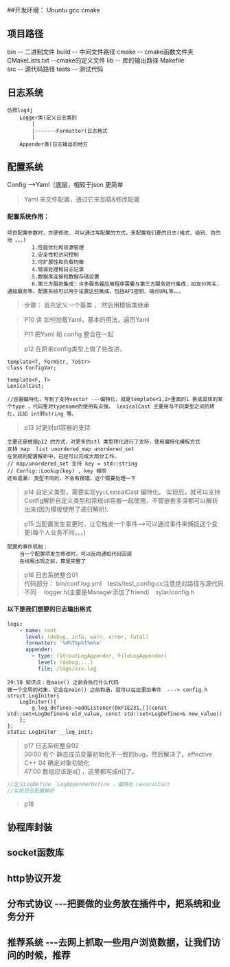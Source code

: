 ##开发环境：
	Ubuntu 
	gcc 
	cmake
## 项目路径
bin		-- 二进制文件
build	-- 中间文件路径
cmake	-- cmake函数文件夹
CMakeLists.txt	--cmake的定义文件
lib		-- 库的输出路径
Makefile		
src		-- 源代码路径
tests	-- 测试代码

## 日志系统
	仿照log4j 
		Logger类(定义日志类别
			|
			|-------Formatter(日志格式
			|
		Appender类(日志输出的地方
		
## 配置系统
Config -->Yaml（底层，相较于json 更简单
>Yaml 来文件配置，通过它来加载&修改配置

#### 配置系统作用： 
	项目配置参数时，方便修改. 可以通过写配置的方式，来配置我们要的日志(格式、级别、目的地 。。。)
			1.性能优化和资源管理
			2.安全性和访问控制
			3.可扩展性和负载均衡
			4.错误处理和日志记录
			5.数据库连接和数据存储设置
			6.第三方服务集成：许多服务器应用程序需要与第三方服务进行集成，如支付网关、通知服务等。配置系统可以用于设置这些集成，包括API密钥、端点URL等。。。

>步骤： 首先定义一个基类 ， 然后用模板类继承

>P10 讲 如何加载Yaml，基本的用法，遍历Yaml

>P11 把Yaml 和 config 整合在一起

>p12 在原来config类型上做了些改进，  
```
template<T, FormStr, ToStr> 
class ConfigVar;

template<F, T>
LexicalCast;

//容器偏特化，写到了支持vector ---偏特化，就是template<1,2>里面的1 换成具体的某个type ，代码里对typename的使用有点强。 lexicalCast 主要用与不同类型之间的转化，比如 int转string 等。
```
>p13 对更对stl容器的支持
 ```
 主要还是根据p12 的方式，对更多的stl 类型转化进行了支持，使用偏特化模板方式
 支持 map  list unordered_map unordered_set 
 在常规的配置解析中，已经可以完成大部分工作。
 // map/unordered_set 支持 key = std::string
 // Config::Lookup(key) , key 相同
 还有遗漏: 类型不同的，不会有报错。这个需要处理一下
 ```
>p14  自定义类型，需要实现yy::LexicalCast 偏特化。 实现后，就可以支持Config解析自定义类型和常规stl容器一起使用，不管嵌套多深都可以解析出来(因为模板使用了递归解析).

>p15 当配置发生变更时，让它触发一个事件-->可以通过事件来捕捉这个变更(每个人业务不同。。。)
```
配置的事件机制： 
	当一个配置项发生修改时，可以反向通知代码回调 
	在线程出现之前，算是完整了
```

>p16 日志系统整合01   
代码部分： bin/conf.log.yml&emsp;tests/test_config.cc注意绝对路径与源代码不同&emsp; logger.h(主要是Manager添加了friend)&emsp;sylar/config.h
#### 以下是我们想要的日志输出格式
```yaml
logs:
	- name: root
	  level: (debug, info, warn, error, fatal)
	  formatter: '%d%T%p%t%m%n'
	  appender: 
	  	- type: (StroutLogAppender, FileLogAppender)
		  level: (debug,...)
		  file: /logs/xxx.log
```
```
29:10 知识点：在main() 之前会执行什么代码
做一个全局的对象，它会在main() 之前构造，就可以在这里加事件  ---> config.h 
struct LogIniter{
	LogIniter(){
		g_log_defines->addListener(0xF1E231,[](const std::set<LogDefine>& old_value, const std::set<LogDefine>& new_value))
	};
};
static LogIniter __log_init;
```
>p17 日志系统整合02   
30:00 有个 静态成员变量初始化不一致的bug，然后解决了。effective C++ 04 确定对象初始化  
47:00 数组应该是a[] ，这里都写成n[]了。
```cpp
//定义LogDefine  LogAppenderDefine ，偏特化 LexicalCast
//实现日志配置解析
```

>p18 

## 协程库封装

## socket函数库

## http协议开发

## 分布式协议     ---把要做的业务放在插件中，把系统和业务分开

## 推荐系统	  ---去网上抓取一些用户浏览数据，让我们访问的时候，推荐
